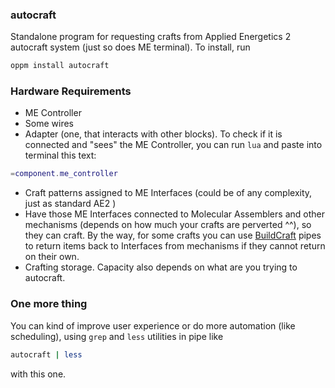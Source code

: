 ### autocraft

Standalone program for requesting crafts from Applied Energetics 2 autocraft system (just so does ME terminal). To install, run

```bash
oppm install autocraft
```

### Hardware Requirements

- ME Controller
- Some wires
- Adapter (one, that interacts with other blocks). To check if it is connected and "sees" the ME Controller, you can run `lua` and paste into terminal this text:

```lua
=component.me_controller
```

- Craft patterns assigned to ME Interfaces (could be of any complexity, just as standard AE2 )
- Have those ME Interfaces connected to Molecular Assemblers and other mechanisms (depends on how much your crafts are perverted ^^), so they can craft. By the way, for some crafts you can use [BuildCraft](https://www.curseforge.com/minecraft/mc-mods/buildcraft/files) pipes to return items back to Interfaces from mechanisms if they cannot return on their own.
- Crafting storage. Capacity also depends on what are you trying to autocraft.

### One more thing

You can kind of improve user experience or do more automation (like scheduling), using `grep` and `less` utilities in pipe like 

```bash
autocraft | less
```

with this one.